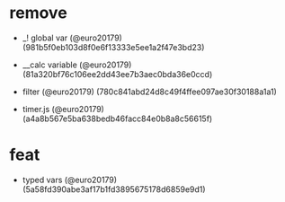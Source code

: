 # remove

* _! global var (@euro20179) (981b5f0eb103d8f0e6f13333e5ee1a2f47e3bd23)

* __calc variable (@euro20179) (81a320bf76c106ee2dd43ee7b3aec0bda36e0ccd)

* filter (@euro20179) (780c841abd24d8c49f4ffee097ae30f30188a1a1)

* timer.js (@euro20179) (a4a8b567e5ba638bedb46facc84e0b8a8c56615f)


# feat

* typed vars (@euro20179) (5a58fd390abe3af17b1fd3895675178d6859e9d1)



